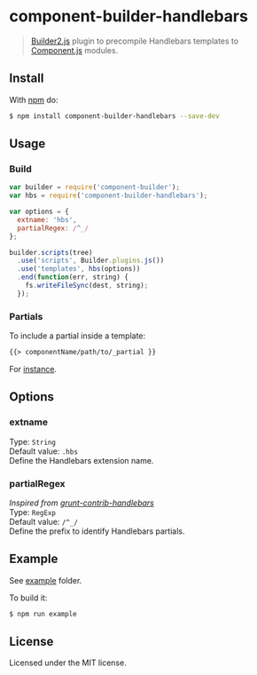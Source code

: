 # component-builder-handlebars

> [Builder2.js](https://github.com/component/builder2.js) plugin to precompile Handlebars templates to [Component.js](https://github.com/component/component) modules.

## Install

With [npm](http://npmjs.org) do:

```bash
$ npm install component-builder-handlebars --save-dev
```

## Usage

### Build

```js
var builder = require('component-builder');
var hbs = require('component-builder-handlebars');

var options = {
  extname: 'hbs',
  partialRegex: /^_/
};

builder.scripts(tree)
  .use('scripts', Builder.plugins.js())
  .use('templates', hbs(options))
  .end(function(err, string) {
    fs.writeFileSync(dest, string);
  });
```

### Partials

To include a partial inside a template:

```html
{{> componentName/path/to/_partial }}
```

For [instance](test/fixture/with-partials/_nav.hbs).

## Options

### extname  
Type: `String`  
Default value: `.hbs`  
Define the Handlebars extension name. 

### partialRegex
_Inspired from [grunt-contrib-handlebars](https://github.com/gruntjs/grunt-contrib-handlebars#partialregex)_   
Type: `RegExp`  
Default value: `/^_/`  
Define the prefix to identify Handlebars partials.

## Example

See [example](example) folder.

To build it:

```bash
$ npm run example
```

## License

Licensed under the MIT license.
